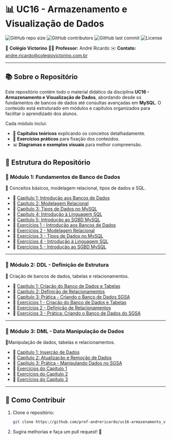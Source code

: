 # 📊 UC16 - Armazenamento e Visualização de Dados

![GitHub repo size](https://img.shields.io/github/repo-size/prof-andrericardo/uc16-armazenamento_visualizacao_de_dados?style=for-the-badge) ![GitHub contributors](https://img.shields.io/github/contributors/prof-andrericardo/uc16-armazenamento_visualizacao_de_dados?color=blue&style=for-the-badge) ![GitHub last commit](https://img.shields.io/github/last-commit/prof-andrericardo/uc16-armazenamento_visualizacao_de_dados?style=for-the-badge) ![License](https://img.shields.io/badge/license-MIT-green?style=for-the-badge)

📍 **Colégio Victorino**
👨‍🏫 **Professor:** André Ricardo
✉️ **Contato:** [andre.ricardo@colegiovictorino.com.br](mailto:andre.ricardo@colegiovictorino.com.br)

---

## 📚 Sobre o Repositório

Este repositório contém todo o material didático da disciplina **UC16 - Armazenamento e Visualização de Dados**, abordando desde os fundamentos de bancos de dados até consultas avançadas em **MySQL**. O conteúdo está estruturado em módulos e capítulos organizados para facilitar o aprendizado dos alunos.

Cada módulo inclui:

- 📖 **Capítulos teóricos** explicando os conceitos detalhadamente.
- 📝 **Exercícios práticos** para fixação dos conteúdos.
- 📊 **Diagramas e exemplos visuais** para melhor compreensão.

## 📂 Estrutura do Repositório

### 🔹 **Módulo 1: Fundamentos de Banco de Dados**

📌 Conceitos básicos, modelagem relacional, tipos de dados e SQL.

- 📖 [Capítulo 1: Introdução aos Bancos de Dados]()
- 📖 [Capítulo 2: Modelagem Relacional]()
- 📖 [Capítulo 3: Tipos de Dados no MySQL]()
- 📖 [Capítulo 4: Introdução à Linguagem SQL]()
- 📖 [Capítulo 5: Introdução ao SGBD MySQL]()
- 📝 [Exercícios 1 - Introdução aos Bancos de Dados]()
- 📝 [Exercícios 2 - Modelagem Relacional]()
- 📝 [Exercícios 3 - Tipos de Dados no MySQL]()
- 📝 [Exercícios 4 - Introdução à Linguagem SQL]()
- 📝 [Exercícios 5 - Introdução ao SGBD MySQL]()

---

### 🔹 **Módulo 2: DDL - Definição de Estrutura**

📌 Criação de bancos de dados, tabelas e relacionamentos.

- 📖 [Capítulo 1: Criação do Banco de Dados e Tabelas](modulo02/Cap%C3%ADtulo%201%20-%20Cria%C3%A7%C3%A3o%20do%20Banco%20de%20Dados%20e%20Tabelas.md)
- 📖 [Capítulo 2: Definição de Relacionamentos](modulo02/Cap%C3%ADtulo%202%20-%20Defini%C3%A7%C3%A3o%20de%20Relacionamentos.md)
- 📖 [Capítulo 3: Prática - Criando o Banco de Dados SGSA](modulo02/Cap%C3%ADtulo%203%20-%20Pr%C3%A1tica%3A%20Criando%20o%20Banco%20de%20Dados%20do%20SGSA.md)
- 📝 [Exercícios 1 - Criação do Banco de Dados e Tabelas](modulo02/Exerc%C3%ADcios%201%20-%20Cria%C3%A7%C3%A3o%20do%20Banco%20de%20Dados%20e%20Tabelas.md)
- 📝 [Exercícios 2 - Definição de Relacionamentos](modulo02/Exerc%C3%ADcios%202%20-%20Defini%C3%A7%C3%A3o%20de%20Relacionamentos.md)
- 📝 [Exercícios 3 - Prática: Criando o Banco de Dados do SGSA](modulo02/Exerc%C3%ADcios%203%20-%20Pr%C3%A1tica%3A%20Criando%20o%20Banco%20de%20Dados%20do%20SGSA.md)

---

### 🔹 **Módulo 3: DML - Data Manipulação de Dados**

📌Manipulação de dados, tabelas e relacionamentos.

- 📖 [Capítulo 1: Inserção de Dados](modulo03/Cap%C3%ADtulo%201%3A%20Inser%C3%A7%C3%A3o%20de%20Dados.md)
- 📖 [Capítulo 2: Atualização e Remoção de Dados](modulo03/Cap%C3%ADtulo%202%3A%20Atualiza%C3%A7%C3%A3o%20e%20Remo%C3%A7%C3%A3o%20de%20Dados.md)
- 📖 [Capítulo 3: Prática - Manipulando Dados no SGSA](modulo03/Cap%C3%ADtulo%203%3A%20Manipulando%20Dados%20no%20SGSA.md)
- 📝 [Exercícios do Capítulo 1](modulo03/Exerc%C3%ADcios%20do%20Cap%C3%ADtulo%201.md)
- 📝 [Exercícios do Capítulo 2](modulo03/Exerc%C3%ADcios%20do%20Cap%C3%ADtulo%202.md)
- 📝 [Exercícios do Capítulo 3](modulo03/Exerc%C3%ADcios%20do%20Cap%C3%ADtulo%203.md)

---

## 🚀 Como Contribuir

1. Clone o repositório:

   ```bash
   git clone https://github.com/prof-andrericardo/uc16-armazenamento_visualizacao_de_dados.git
   ```

2. Sugira melhorias e faça um pull request! 🚀

